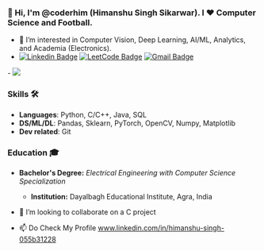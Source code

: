 ### 👋 Hi, I'm @coderhim (Himanshu Singh Sikarwar). I ❤️ Computer Science and Football.
- 👀 I’m interested in Computer Vision, Deep Learning, AI/ML, Analytics, and Academia (Electronics).
- [![Linkedin Badge](https://img.shields.io/badge/-coderhim-0e76a8?style=flat-square&logo=Linkedin&logoColor=white&link=https://www.linkedin.com/in/himanshu2singh/)](https://www.linkedin.com/in/himanshu2singh/)
[![LeetCode Badge](https://img.shields.io/badge/LeetCode-coder10him-brightgreen?style=flat-square&logo=leetcode)](https://leetcode.com/coder10him/)
[![Gmail Badge](https://img.shields.io/badge/-himanshusingh3639@gmail.com-c14438?style=flat-square&logo=Gmail&logoColor=white&link=mailto:himanshusingh3639@gmail.com)](mailto:himanshusingh3639@gmail.com)

-<!-- ![This is Himanshu Singh Sikarwar](https://i.ibb.co/FmnFhy6/kuso-Cartoon-16360057410673-avatar.jpg)-->
<img src="https://i.imgur.com/F056Hyv.png"/>
### Skills 🛠️
- **Languages**: Python, C/C++, Java, SQL
- **DS/ML/DL**: Pandas, Sklearn, PyTorch, OpenCV, Numpy, Matplotlib
- **Dev related**: Git
  
### Education 🎓
- **Bachelor's Degree:** *Electrical Engineering with Computer Science Specialization*
  - **Institution:** Dayalbagh Educational Institute, Agra, India

- 💞️ I’m looking to collaborate on a C project
- 📫 Do Check My Profile www.linkedin.com/in/himanshu-singh-055b31228
  

<!---
coderhim/coderhim is a ✨ special ✨ repository because its `README.md` (this file) appears on your GitHub profile.
You can click the Preview link to take a look at your changes.
--->

